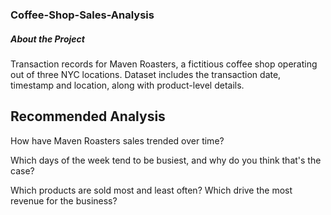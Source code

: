 ### Coffee-Shop-Sales-Analysis

##### About the Project
Transaction records for Maven Roasters, a fictitious coffee shop operating out of three NYC locations. Dataset includes the transaction date, timestamp and location, along with product-level details.

## Recommended Analysis
How have Maven Roasters sales trended over time?

Which days of the week tend to be busiest, and why do you think that's the case?

Which products are sold most and least often? Which drive the most revenue for the business?
